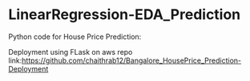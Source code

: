 # LinearRegression-EDA_Prediction

Python code for House Price Prediction: 

Deployment using FLask on aws repo link:https://github.com/chaithrab12/Bangalore_HousePrice_Prediction-Deployment
